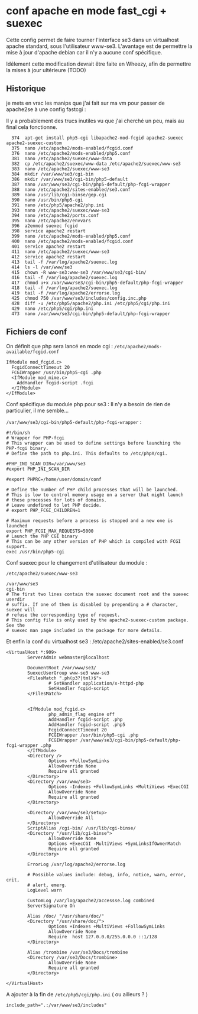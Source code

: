 # conf apache en mode fast_cgi + suexec

Cette config permet de faire tourner l'interface se3 dans un virtualhost apache standard, sous l'utilisateur www-se3. 
L'avantage est de permettre la mise à jour d'apache debian car il n'y a aucune conf spécifique. 

Idélement cette modification devrait être faite en Wheezy, afin de permettre la mises à jour ultérieure (TODO)

## Historique

je mets en vrac les manips que j'ai fait sur ma vm pour passer de apache2se à une config fastcgi :

Il y a probablement des trucs inutiles vu que j'ai cherché un peu, mais au final cela fonctionne.

```
  374  apt-get install php5-cgi libapache2-mod-fcgid apache2-suexec apache2-suexec-custom
  375  nano /etc/apache2/mods-enabled/fcgid.conf 
  376  nano /etc/apache2/mods-enabled/php5.conf 
  381  nano /etc/apache2/suexec/www-data 
  382  cp /etc/apache2/suexec/www-data /etc/apache2/suexec/www-se3
  383  nano /etc/apache2/suexec/www-se3
  384  mkdir /var/www/se3/cgi-bin
  386  mkdir /var/www/se3/cgi-bin/php5-default
  387  nano /var/www/se3/cgi-bin/php5-default/php-fcgi-wrapper
  388  nano /etc/apache2/sites-enabled/se3.conf 
  389  nano /usr/lib/cgi-binse/gep.cgi 
  390  nano /usr/bin/php5-cgi 
  391  nano /etc/php5/apache2/php.ini 
  393  nano /etc/apache2/suexec/www-se3
  394  nano /etc/apache2/ports.conf 
  395  nano /etc/apache2/envvars 
  396  a2enmod suexec fcgid
  398  service apache2 restart
  399  nano /etc/apache2/mods-enabled/php5.conf 
  400  nano /etc/apache2/mods-enabled/fcgid.conf 
  401  service apache2 restart
  411  nano /etc/apache2/suexec/www-se3
  412  service apache2 restart
  413  tail -f /var/log/apache2/suexec.log 
  414  ls -l /var/www/se3
  415  chown -R www-se3:www-se3 /var/www/se3/cgi-bin/
  416  tail -f /var/log/apache2/suexec.log 
  417  chmod u+x /var/www/se3/cgi-bin/php5-default/php-fcgi-wrapper 
  418  tail -f /var/log/apache2/suexec.log 
  419  tail -f /var/log/apache2/errorse.log 
  425  chmod 750 /var/www/se3/includes/config.inc.php
  428  diff -u /etc/php5/apache2/php.ini /etc/php5/cgi/php.ini 
  429  nano /etc/php5/cgi/php.ini 
  473  nano /var/www/se3/cgi-bin/php5-default/php-fcgi-wrapper
```
## Fichiers de conf 
On définit que php sera lancé en mode cgi : 
`/etc/apache2/mods-available/fcgid.conf`
```
IfModule mod_fcgid.c>
  FcgidConnectTimeout 20
  FCGIWrapper /usr/bin/php5-cgi .php
  <IfModule mod_mime.c>
    AddHandler fcgid-script .fcgi
  </IfModule>
</IfModule>
```
Conf spécifique du module php pour se3 : Il n'y a besoin de rien de particulier, il me semble...

`/var/www/se3/cgi-bin/php5-default/php-fcgi-wrapper` :
```
#!/bin/sh
# Wrapper for PHP-fcgi
# This wrapper can be used to define settings before launching the PHP-fcgi binary.
# Define the path to php.ini. This defaults to /etc/phpX/cgi.

#PHP_INI_SCAN_DIR=/var/www/se3
#export PHP_INI_SCAN_DIR

#export PHPRC=/home/user/domain/conf

# Define the number of PHP child processes that will be launched.
# This is low to control memory usage on a server that might launch
# these processes for lots of domains.
# Leave undefined to let PHP decide.
# export PHP_FCGI_CHILDREN=1

# Maximum requests before a process is stopped and a new one is launched
export PHP_FCGI_MAX_REQUESTS=5000
# Launch the PHP CGI binary
# This can be any other version of PHP which is compiled with FCGI support.
exec /usr/bin/php5-cgi

```
Conf suexec pour le changement d'utilisateur du module : 

`/etc/apache2/suexec/www-se3`
```
/var/www/se3
cgi-bin
# The first two lines contain the suexec document root and the suexec userdir
# suffix. If one of them is disabled by prepending a # character, suexec will
# refuse the corresponding type of request.
# This config file is only used by the apache2-suexec-custom package. See the
# suexec man page included in the package for more details.
```
Et enfin la conf du virtualhost se3 : /etc/apache2/sites-enabled/se3.conf
```
<VirtualHost *:909>
        ServerAdmin webmaster@localhost

        DocumentRoot /var/www/se3/
        SuexecUserGroup www-se3 www-se3
        <FilesMatch ".ph(p3?|tml)$">
                # SetHandler application/x-httpd-php
                SetHandler fcgid-script
        </FilesMatch>


        <IfModule mod_fcgid.c>
                php_admin_flag engine off
                AddHandler fcgid-script .php
                AddHandler fcgid-script .php5
                FcgidConnectTimeout 20
                FCGIWrapper /usr/bin/php5-cgi .php
                FCGIWrapper /var/www/se3/cgi-bin/php5-default/php-fcgi-wrapper .php
        </IfModule>
        <Directory />
                Options +FollowSymLinks
                AllowOverride None
                Require all granted
        </Directory>
        <Directory /var/www/se3>
                Options -Indexes +FollowSymLinks +MultiViews +ExecCGI
                AllowOverride None
                Require all granted
        </Directory>

        <Directory /var/www/se3/setup>
                AllowOverride All
        </Directory>
        ScriptAlias /cgi-bin/ /usr/lib/cgi-binse/
        <Directory "/usr/lib/cgi-binse">
                AllowOverride None
                Options +ExecCGI -MultiViews +SymLinksIfOwnerMatch
                Require all granted
        </Directory>

        ErrorLog /var/log/apache2/errorse.log

        # Possible values include: debug, info, notice, warn, error, crit,
        # alert, emerg.
        LogLevel warn

        CustomLog /var/log/apache2/accessse.log combined
        ServerSignature On

        Alias /doc/ "/usr/share/doc/"
        <Directory "/usr/share/doc/">
                Options +Indexes +MultiViews +FollowSymLinks
                AllowOverride None
                Require  host 127.0.0.0/255.0.0.0 ::1/128
        </Directory>

        Alias /trombine /var/se3/Docs/trombine
        <Directory /var/se3/Docs/trombine>
                AllowOverride None
                Require all granted
        </Directory>

</VirtualHost>

```
A ajouter à la fin de `/etc/php5/cgi/php.ini` ( ou ailleurs ? )
```
include_path=".:/var/www/se3/includes"
```

